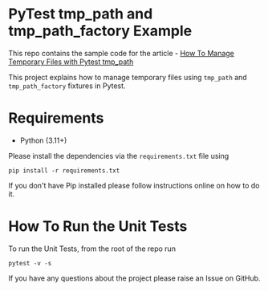# PyTest tmp_path and tmp_path_factory Example

This repo contains the sample code for the article - [How To Manage Temporary Files with Pytest tmp_path](https://pytest-with-eric.com/pytest-best-practices/pytest-tmp-path/)

This project explains how to manage temporary files using `tmp_path` and `tmp_path_factory` fixtures in Pytest.

# Requirements
* Python (3.11+)

Please install the dependencies via the `requirements.txt` file using 
```commandline
pip install -r requirements.txt
```
If you don't have Pip installed please follow instructions online on how to do it.

# How To Run the Unit Tests
To run the Unit Tests, from the root of the repo run
```commandline
pytest -v -s
```

If you have any questions about the project please raise an Issue on GitHub. 